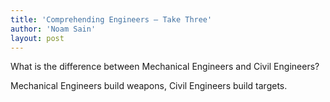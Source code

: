 ```yaml
---
title: 'Comprehending Engineers — Take Three'
author: 'Noam Sain'
layout: post
---
```


What is the difference between Mechanical Engineers and Civil Engineers?

Mechanical Engineers build weapons, Civil Engineers build targets.